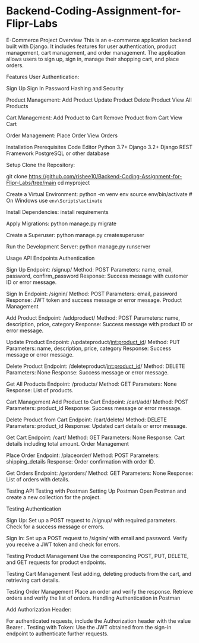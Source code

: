 # Backend-Coding-Assignment-for-Flipr-Labs

E-Commerce Project
Overview
This is an e-commerce application backend built with Django. It includes features for user authentication, product management, cart management, and order management. The application allows users to sign up, sign in, manage their shopping cart, and place orders.

Features
User Authentication:

Sign Up
Sign In
Password Hashing and Security

Product Management:
Add Product
Update Product
Delete Product
View All Products

Cart Management:
Add Product to Cart
Remove Product from Cart
View Cart

Order Management:
Place Order
View Orders

Installation
Prerequisites
Code Editor
Python 3.7+
Django 3.2+
Django REST Framework
PostgreSQL or other database

Setup
Clone the Repository:


git clone https://github.com/rishee10/Backend-Coding-Assignment-for-Flipr-Labs/tree/main
cd myproject

Create a Virtual Environment:
python -m venv env
source env/bin/activate   # On Windows use `env\Scripts\activate`

Install Dependencies:
install requirements

Apply Migrations:
python manage.py migrate

Create a Superuser:
python manage.py createsuperuser

Run the Development Server:
python manage.py runserver

Usage
API Endpoints
Authentication

Sign Up
Endpoint: /signup/
Method: POST
Parameters: name, email, password, confirm_password
Response: Success message with customer ID or error message.

Sign In
Endpoint: /signin/
Method: POST
Parameters: email, password
Response: JWT token and success message or error message.
Product Management

Add Product
Endpoint: /addproduct/
Method: POST
Parameters: name, description, price, category
Response: Success message with product ID or error message.

Update Product
Endpoint: /updateproduct/<int:product_id>/
Method: PUT
Parameters: name, description, price, category
Response: Success message or error message.

Delete Product
Endpoint: /deleteproduct/<int:product_id>/
Method: DELETE
Parameters: None
Response: Success message or error message.

Get All Products
Endpoint: /products/
Method: GET
Parameters: None
Response: List of products.

Cart Management
Add Product to Cart
Endpoint: /cart/add/
Method: POST
Parameters: product_id
Response: Success message or error message.

Delete Product from Cart
Endpoint: /cart/delete/
Method: DELETE
Parameters: product_id
Response: Updated cart details or error message.

Get Cart
Endpoint: /cart/
Method: GET
Parameters: None
Response: Cart details including total amount.
Order Management

Place Order
Endpoint: /placeorder/
Method: POST
Parameters: shipping_details
Response: Order confirmation with order ID.

Get Orders
Endpoint: /getorders/
Method: GET
Parameters: None
Response: List of orders with details.

Testing
API Testing with Postman
Setting Up Postman
Open Postman and create a new collection for the project.

Testing Authentication

Sign Up:
Set up a POST request to /signup/ with required parameters.
Check for a success message or errors.

Sign In:
Set up a POST request to /signin/ with email and password.
Verify you receive a JWT token and check for errors.

Testing Product Management
Use the corresponding POST, PUT, DELETE, and GET requests for product endpoints.

Testing Cart Management
Test adding, deleting products from the cart, and retrieving cart details.

Testing Order Management
Place an order and verify the response.
Retrieve orders and verify the list of orders.
Handling Authentication in Postman

Add Authorization Header:

For authenticated requests, include the Authorization header with the value Bearer <token>.
Testing with Token:
Use the JWT obtained from the sign-in endpoint to authenticate further requests.


